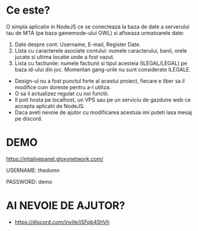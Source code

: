 
# Ce este?
O simpla aplicatie in NodeJS ce se conecteaza la baza de date a serverului tau de MTA (pe baza gamemode-ului OWL) si afiseaza urmatoarele date:

1. Date despre cont: Username, E-mail, Register Date.
2. Lista cu caracterele asociate contului: numele caracterului, banii, orele jucate si ultima locatie unde a fost vazut.
3. Lista cu factiunile: numele factiunii si tipul acesteia (ILEGAL/LEGAL) pe baza id-ului din joc. Momentan gang-urile nu sunt considerate ILEGALE.

- Design-ul nu a fost punctul forte al acestui proiect, fiecare e liber sa il modifice cum doreste pentru a-l utiliza.
- O sa il actualizez regulat cu noi functii.
- Il poti hosta pe localhost, un VPS sau pe un serviciu de gazduire web ce accepta aplicatii de NodeJS.
- Daca aveti nevoie de ajutor cu modificarea acestuia imi puteti lasa mesaj pe discord.

# DEMO 
https://mtalivepanel.gloxynetwork.com/

USERNAME: thedomn

PASSWORD: demo

# AI NEVOIE DE AJUTOR?
- https://discord.com/invite/jSFpb4ShVh
